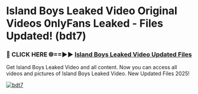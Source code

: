 # Island Boys Leaked Video Original Videos 0nlyFans Leaked - Files Updated! (bdt7)

<h3>🔴 CLICK HERE 🌐==►► <a href="https://tinyurl.com/x26r9saj" rel="nofollow">Island Boys Leaked Video Updated Files</a></h3>

Get Island Boys Leaked Video and all content. Now you can access all videos and pictures of Island Boys Leaked Video. New Updated Files 2025!

[![bdt7](https://i.imgur.com/LkgZPqh.gif)](https://tinyurl.com/x26r9saj)
